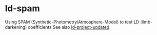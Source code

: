 # ld-spam
Using SPAM (Synthetic-Photometry/Atmosphere-Model) to test LD (limb-darkening) coefficients
See also [ld-project-updated](https://github.com/Jayshil/ld-project-updated)